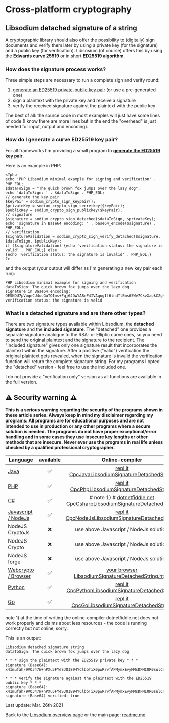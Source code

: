 # Cross-platform cryptography

## Libsodium detached signature of a string

A cryptographic library should also offer the possibility to (digitally) sign documents and verify them later by using a private key (for the signature) and a public key (for verification). Libsosium (of course) offers this by using the **Edwards curve 25519** or in short **ED25519 algorithm**.

### How does the signature process works?

Three simple steps are necessary to run a complete sign and verify round:

1. [generate an ED25519 private-public key pair](generate_ed25519_keypair.md) (or use a pre-generated one)
2. sign a plaintext with the private key and receive a signature
3. verify the received signature against the plaintext with the public key

The best of all: the source code in most examples will just have some lines of code (I know there are more lines but in the end the "overhead" is just needed for input, output and encoding).

### How do I generate a curve ED25519 key pair?

For all frameworks I'm providing a small program to [**generate the ED25519 key pair**](generate_ed25519_keypair.md).

Here is an example in PHP:
```plaintext
<?php
echo 'PHP Libsodium minimal example for signing and verification' . PHP_EOL;
$dataToSign = "The quick brown fox jumps over the lazy dog";
echo 'dataToSign: ' . $dataToSign . PHP_EOL;
// generate the key pair
$keyPair = sodium_crypto_sign_keypair();
$privateKey = sodium_crypto_sign_secretkey($keyPair);
$publicKey = sodium_crypto_sign_publickey($keyPair);
// signature
$signature = sodium_crypto_sign_detached($dataToSign, $privateKey);
echo 'signature in Base64 encoding: ' . base64_encode($signature) . PHP_EOL;
// verification
$signatureValidation = sodium_crypto_sign_verify_detached($signature, $dataToSign, $publicKey);
if ($signatureValidation) {echo 'verification status: the signature is valid' . PHP_EOL;} else
{echo 'verification status: the signature is invalid' . PHP_EOL;}
?>
```

and the output (your output will differ as I'm generating a new key pair each run):

```plaintext
PHP Libsodium minimal example for signing and verification
dataToSign: The quick brown fox jumps over the lazy dog
signature in Base64 encoding: OESKDU7pVoqnCU4ucGuTQIms+Fqj6JDwYABeP4IVAqogIf6lndTtEms65We7CkvXaokCZgYlJQGrFxebPPiZDA==
verification status: the signature is valid
```
### What is a detached signature and are there other types?

There are two signature types available within Libsodium, the **detached signature** and the **included signature**. The "detached" one provides a separate signature analogue to the RSA- or Elliptic curve ones, so you need to send the original plaintext and the signature to the recipient. The "included signature" gives only one signature result that incorporates the plaintext within the signature. After a positive ("valid") verification the original plaintext gets revealed, when the signature is invalid the verification function will return the complete signature string. For my programs I opted the "detached" version - feel free to use the included one.

I do not provide a "verification only" version as all functions are available in the full version.

## :warning: Security warning :warning:

**This is a serious warning regarding the security of the programs shown in these article series.  Always keep in mind my disclaimer regarding my programs: All programs are for educational purposes and are not intended to use in production or any other programs where a  secure solution is needed. The programs do not have proper exceptional/error handling and in some cases they use insecure key lengths or other methods that are insecure. Never ever use the programs in real life unless checked by a qualified professional cryptographer.**

| Language | available | Online-compiler
| ------ | :---: | :----: |
| [Java](../LibsodiumSignatureDetachedString/LibsodiumSignatureDetachedString.java) | :white_check_mark: | [repl.it CpcJavaLibsodiumSignatureDetachedString](https://repl.it/@javacrypto/CpcJavaLibsodiumSignatureDetachedString#Main.java/)
| [PHP](../LibsodiumSignatureDetachedString/LibsodiumSignatureDetachedString.php) | :white_check_mark: | [repl.it CpcPhpLibsodiumSignatureDetachedString](https://repl.it/@javacrypto/CpcPhpLibsodiumSignatureDetachedString#main.php/)
| [C#](../LibsodiumSignatureDetachedString/LibsodiumSignatureDetachedString.cs) | :white_check_mark: | # note 1) # [dotnetfiddle.net  CpcCsharpLibsodiumSignatureDetachedString](https://dotnetfiddle.net/Rd2hgu)
| [Javascript / NodeJs](../LibsodiumSignatureDetachedString/LibsodiumSignatureDetachedStringNodeJs.js) | :white_check_mark: | [repl.it CpcNodeJsLibsodiumSignatureDetachedString](https://repl.it/@javacrypto/CpcNodeJsLibsodiumSignatureDetachedString#index.js)
| NodeJS CryptoJs | :x: | use above Javascript / NodeJs solution
| NodeJS Crypto | :x: | use above Javascript / NodeJs solution
| NodeJS forge | :x: | use above Javascript / NodeJs solution
| [Webcrypto / Browser](../LibsodiumSignatureDetachedString/libsodiumsignaturedetachedstring.html) | :white_check_mark: | [your browser LibsodiumSignatureDetachedString.html](http://javacrypto.bplaced.net/cpcjs/signature/libsodiumsignaturedetachedstring.html)
| [Python](../LibsodiumSignatureDetachedString/LibsodiumSignatureDetachedString.py) | :white_check_mark: | [repl.it CpcPythonLibsodiumSignatureDetachedString](https://repl.it/@javacrypto/CpcPythonLibsodiumSignatureDetachedString#Main.py/)
| [Go](../LibsodiumSignatureDetachedString/LibsodiumSignatureDetachedString.go) | :white_check_mark: | [repl.it CpcGoLibsodiumSignatureDetachedString](https://replit.com/@javacrypto/CpcGoLibsodiumSignatureDetachedString#main.go/)

note 1) at the time of writing the online-compiler dotnetfiddle.net does not work properly and claims about less resources - the code is running correctly but not online, sorry.

This is an output:

```plaintext
Libsodium detached signature string
dataToSign: The quick brown fox jumps over the lazy dog

* * * sign the plaintext with the ED25519 private key * * *
signature (Base64): x41mufah/9VO347W+nPXu5FYeSJOI894YClbbTiX0pwRrvfAPMymxEvyMMsDFMI0R0sulCnuCRSgN0WOKnZBDg==

* * * verify the signature against the plaintext with the ED25519 public key * * *
signature (Base64): x41mufah/9VO347W+nPXu5FYeSJOI894YClbbTiX0pwRrvfAPMymxEvyMMsDFMI0R0sulCnuCRSgN0WOKnZBDg==
signature (Base64) verified: true

```

Last update: Mar. 26th 2021

Back to the [Libsodium overview page](libsodium_overview.md) or the main page: [readme.md](../readme.md)